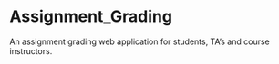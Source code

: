 # Assignment_Grading
An assignment grading web application for students, TA’s and course instructors.  
